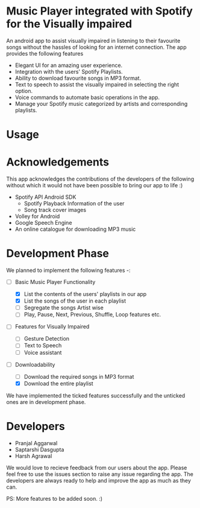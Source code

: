 # Music Player integrated with Spotify for the Visually impaired

An android app to assist visually impaired in listening to their favourite songs without the hassles of looking for an internet connection.
The app provides the following features

- Elegant UI for an amazing user experience.
- Integration with the users' Spotify Playlists.
- Ability to download favourite songs in MP3 format.
- Text to speech to assist the visually impaired in selecting the right option.
- Voice commands to automate basic operations in the app.
- Manage your Spotify music categorized by artists and corresponding playlists.



# Usage



# Acknowledgements

This app acknowledges the contributions of the developers of the following without which it would not have been possible to bring our app to life :)

- Spotify API Android SDK
  - Spotify Playback Information of the user
  - Song track cover images
- Volley for Android
- Google Speech Engine
- An online catalogue for downloading MP3 music


# Development Phase

We planned to implement the following features -: 

- [ ] Basic Music Player Functionality
  
  - [x] List the contents of the users' playlists in our app
  - [x] List the songs of the user in each playlist
  - [ ] Segregate the songs Artist wise
  - [ ] Play, Pause, Next, Previous, Shuffle, Loop features etc.
- [ ] Features for Visually Impaired
  - [ ] Gesture Detection
  - [ ] Text to Speech
  - [ ] Voice assistant
 - [ ] Downloadability 
    - [ ] Download the required songs in MP3 format
    - [x] Download the entire playlist
  
 We have implemented the ticked features successfully and the unticked ones are in development phase.
 
 
# Developers

- Pranjal Aggarwal
- Saptarshi Dasgupta
- Harsh Agrawal

We would love to recieve feedback from our users about the app. Please feel free to use the issues section to raise any issue regarding the app. The developers are always ready to help and improve the app as much as they can.

PS: More features to be added soon. :)

